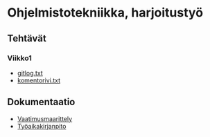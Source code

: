 # Ohjelmistotekniikka, harjoitustyö

## Tehtävät

### Viikko1

- [gitlog.txt](https://github.com/artoh/ot-harjoitustyo/blob/master/laskarit/viikko1/gitlog.txt)
- [komentorivi.txt](https://github.com/artoh/ot-harjoitustyo/blob/master/laskarit/viikko1/komentorivi.txt)


## Dokumentaatio

- [Vaatimusmaarittely](dokumentointi/vaatimusmaarittely.md)
- [Työaikakirjanpito](dokumentointi/tyoaikakirjanpito.md)
